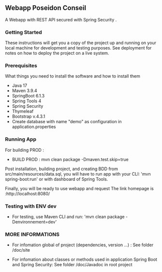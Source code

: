 ## Webapp Poseidon Conseil
A Webapp with REST API secured with Spring Security .

### Getting Started

These instructions will get you a copy of the project up and running on your local machine for development and testing purposes. See deployment for notes on how to deploy the project on a live system.

### Prerequisites

What things you need to install the software and how to install them
- Java 17
- Maven 3.9.4
- SpringBoot 6.1.3
- Spring Tools 4
- Spring Security
- Thymeleaf
- Bootstrap v.4.3.1
- Create database with name "demo" as configuration in application.properties

### Running App

For building  PROD :

- BUILD PROD : mvn clean package -Dmaven.test.skip=true

Post installation, building project, and creating  BDD from src/main/resources/data.sql, you will have to run app
 with your CLI: 'mvn spring-boot:run' or with dashboard of Spring Tools.
 
Finally, you will be ready to  use webapp and request 
The link homepage  is :http://localhost:8080/

### Testing with ENV dev

- For testing, use Maven CLI  and run: 'mvn clean package -Denvironnement=dev'

### MORE INFORMATIONS
-  For infomation global of project (dependencies, version ...) :
See folder /doc/site

-  For infomation about classes or methods used in application Spring Boot and Spring Security:
See folder /doc/Javadoc  in root project

